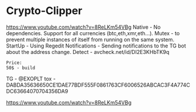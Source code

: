 # Crypto-Clipper
https://www.youtube.com/watch?v=8ReLKm54VBg
   Native - No dependencies.
    Support for all currencies (btc,eth,xmr,eth...).
    Mutex - to prevent multiple instances of itself from running on the same system.
    StartUp - Using Regedit
    Notifications - Sending notifications to the TG bot about the address change.
    Detect - avcheck.net/id/DI2E3KHbTK9q

    Price:
    50$ - build
 TG - @EXOPLT
tox - DABDA35636650CE1DAE77BDF555F0861763CF6006526ABCAC3F4A774CDC63664070704356DA9


https://www.youtube.com/watch?v=8ReLKm54VBg
